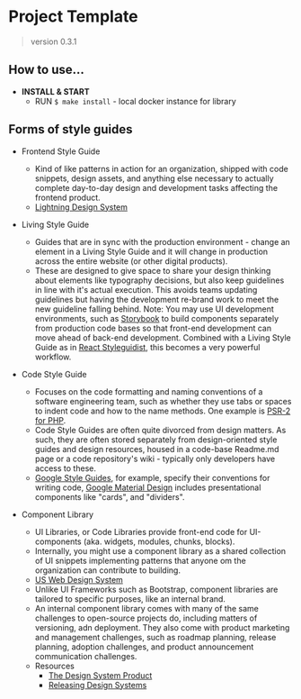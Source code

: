 # Project Template

> version 0.3.1

## How to use...

- **INSTALL & START**
  - RUN `$ make install` - local docker instance for library

## Forms of style guides

- Frontend Style Guide

  - Kind of like patterns in action for an organization, shipped with code snippets, design assets, and anything else necessary to actually complete day-to-day design and development tasks affecting the frontend product.
  - [Lightning Design System](https://www.lightningdesignsystem.com/)

- Living Style Guide

  - Guides that are in sync with the production environment - change an element in a Living Style Guide and it will change in production across the entire website (or other digital products).
  - These are designed to give space to share your design thinking about elements like typography decisions, but also keep guidelines in line with it's actual execution. This avoids teams updating guidelines but having the development re-brand work to meet the new guideline falling behind.
    Note: You may use UI development environments, such as [Storybook](https://storybook.js.org/) to build components separately from production code bases so that front-end development can move ahead of back-end development. Combined with a Living Style Guide as in [React Styleguidist](https://react-styleguidist.js.org/), this becomes a very powerful workflow.

- Code Style Guide

  - Focuses on the code formatting and naming conventions of a software engineering team, such as whether they use tabs or spaces to indent code and how to the name methods. One example is [PSR-2 for PHP](https://www.php-fig.org/psr/psr-2/).
  - Code Style Guides are often quite divorced from design matters. As such, they are often stored separately from design-oriented style guides and design resources, housed in a code-base Readme.md page or a code repository's wiki - typically only developers have access to these.
  - [Google Style Guides](https://google.github.io/styleguide/), for example, specify their conventions for writing code, [Google Material Design](https://material.io/design/introduction) includes presentational components like "cards", and "dividers".

- Component Library

  - UI Libraries, or Code Libraries provide front-end code for UI-components (aka. widgets, modules, chunks, blocks).
  - Internally, you might use a component library as a shared collection of UI snippets implementing patterns that anyone om the organization can contribute to building.
  - [US Web Design System](https://designsystem.digital.gov/)
  - Unlike UI Frameworks such as Bootstrap, component libraries are tailored to specific purposes, like an internal brand.
  - An internal component library comes with many of the same challenges to open-source projects do, including matters of versioning, adn deployment. They also come with product marketing and management challenges, such as roadmap planning, release planning, adoption challenges, and product announcement communication challenges.
  - Resources
    - [The Design System Product](https://medium.com/ansarada-thinking/a-design-system-product-cebb3a0b3f1e)
    - [Releasing Design Systems](https://medium.com/eightshapes-llc/releasing-design-systems-57fca91a23f6)
